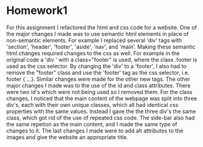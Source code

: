 # Homework1
For this assignment I refactored the html and css code for a website. One of the major changes I made was to use semantic html elements in place of non-semantic elements. For example I replaced several 'div' tags with 'section', 'header', 'footer', 'aside', 'nav', and 'main'. Making these semantic html changes required changes to the css as well. For example in the original code a   'div ' with a class="footer" is used, where the class .footer is used as the css selector. By changing the 'div' to a 'footer', I also had to remove the "footer" class and use the 'footer' tag as the css selector, i.e. footer { ...}. Similar changes were made for the other new tags. The other major changes I made was to the use of the id and class attributes. There were two id's which were not being used so I removed them. For the class changes, I noticed that the main content of the webpage was  split into three div's, each with their own unique classes, which all had identical css properties with the same values. Instead I gave the the three div's the same class, which got rid of the use of repeated css code. The side-bar also had the same repetion as the main content, and I made the same type of changes to it. The last changes I made were to add alt attributes to the images and give the website an appropriate title.